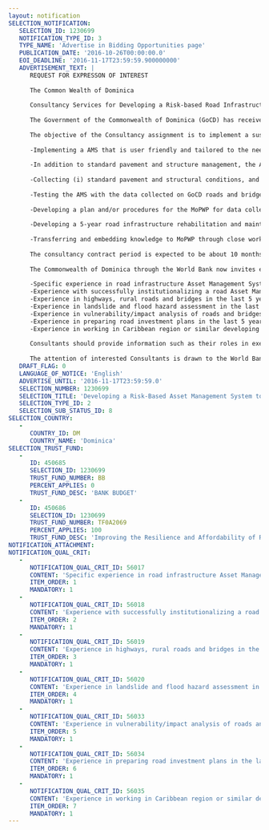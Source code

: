 ```yaml
---
layout: notification
SELECTION_NOTIFICATION: 
   SELECTION_ID: 1230699
   NOTIFICATION_TYPE_ID: 3
   TYPE_NAME: 'Advertise in Bidding Opportunities page'
   PUBLICATION_DATE: '2016-10-26T00:00:00.0'
   EOI_DEADLINE: '2016-11-17T23:59:59.900000000'
   ADVERTISEMENT_TEXT: |
      REQUEST FOR EXPRESSON OF INTEREST
      
      The Common Wealth of Dominica
      
      Consultancy Services for Developing a Risk-based Road Infrastructure Asset Management System
      
      The Government of the Commonwealth of Dominica (GoCD) has received grant funding from the Government of Italy through the World Bank to build the capacity of the Ministry of Public Works and Ports (MoPWP) and put in place appropriate infrastructure management tools, following damages caused by Tropical Storm Erika, which occurred on August 27. 2015, and intends to apply part of the proceeds of this grant to payments under the contract for provision of consultancy services for setting up a computerized risk-based road infrastructure Asset Management System (AMS) in the MoPWP.
      
      The objective of the Consultancy assignment is to implement a sustainable computerized risk-based AMS that will support effective decision making in prioritizing road infrastructure investment options at strategic, tactical and operations levels of asset management. The scope of the consultancy services shall include but not be limited to the following:
      
      -Implementing a AMS that is user friendly and tailored to the needs of the GoCD and other stakeholders, incorporates a central database with a Geographical Information System (GIS) interface for storage and management of asset data and provides decision making functions for prioritizing investment needs based on multi-objective criteria such as asset criticality, vulnerability to landslide and flood risks, budgets and cost benefit analysis amongst others. The system should be an adaptation of an existing AMS, using open source applications or components as much as is practicable.
      
      -In addition to standard pavement and structure management, the AMS will need to incorporate landslide and flood risks to roads and bridges using a well-established methodology.
      
      -Collecting (i) standard pavement and structural conditions, and (ii) landslide and flood hazard/vulnerability data along 321 kms of primary roads, 74 kms of secondary roads, 158 kms of urban roads and 338 kms of feeder roads.
      
      -Testing the AMS with the data collected on GoCD roads and bridges.
      
      -Developing a plan and/or procedures for the MoPWP for data collection and using the AMS for prioritizing road asset investment options at network, program, and project levels and for project monitoring and evaluation.
      
      -Developing a 5-year road infrastructure rehabilitation and maintenance investment plan using the collected data and the AMS.
      
      -Transferring and embedding knowledge to MoPWP through close working collaboration, ensuring counterpart staff are actively involved in all key activities including data collection and analysis, as well as system implementation amongst others.
      
      The consultancy contract period is expected to be about 10 months.
      
      The Commonwealth of Dominica through the World Bank now invites eligible consulting firms (Consultants) to indicate their interest in providing the services. Interested Consultants should provide information demonstrating that they have the required qualifications and relevant experience to perform the services. The short list criteria are:
      
      -Specific experience in road infrastructure Asset Management Systems;
      -Experience with successfully institutionalizing a road Asset Management System in an emerging or developing country would be an advantage;
      -Experience in highways, rural roads and bridges in the last 5 years;
      -Experience in landslide and flood hazard assessment in the last 5 years;
      -Experience in vulnerability/impact analysis of roads and bridges to landslide and flood risks in the last 5 years;
      -Experience in preparing road investment plans in the last 5 years;
      -Experience in working in Caribbean region or similar developing country context is an added advantage
      
      Consultants should provide information such as their roles in executing the above services whether as a sole provider or a partner in a joint venture indicating percentage by value of its share of services provided; provide details of scope of services of each assignment to demonstrate suitability for this assignment. Statements of related assignments completed in the last five years. Consultants may associate with other firms in the form of a joint venture or a sub-consultancy to enhance their qualifications.
      
      The attention of interested Consultants is drawn to the World Banks policy on conflict of interest as set out in paragraph 1.9 of the Consultant Guidelines: Selection and Employment of Consultants under IBRD Loans and IDA Credits & Grants by World Bank Borrowers, January 2011.
   DRAFT_FLAG: 0
   LANGUAGE_OF_NOTICE: 'English'
   ADVERTISE_UNTIL: '2016-11-17T23:59:59.0'
   SELECTION_NUMBER: 1230699
   SELECTION_TITLE: 'Developing a Risk-Based Asset Management System to Improve the Resilience and Affordability of Roads and Bridges in the Common Wealth of Dominica'
   SELECTION_TYPE_ID: 2
   SELECTION_SUB_STATUS_ID: 8
SELECTION_COUNTRY: 
   - 
      COUNTRY_ID: DM
      COUNTRY_NAME: 'Dominica'
SELECTION_TRUST_FUND: 
   - 
      ID: 450685
      SELECTION_ID: 1230699
      TRUST_FUND_NUMBER: BB
      PERCENT_APPLIES: 0
      TRUST_FUND_DESC: 'BANK BUDGET'
   - 
      ID: 450686
      SELECTION_ID: 1230699
      TRUST_FUND_NUMBER: TF0A2069
      PERCENT_APPLIES: 100
      TRUST_FUND_DESC: 'Improving the Resilience and Affordability of Roads and Bridges'
NOTIFICATION_ATTACHMENT: 
NOTIFICATION_QUAL_CRIT: 
   - 
      NOTIFICATION_QUAL_CRIT_ID: 56017
      CONTENT: 'Specific experience in road infrastructure Asset Management Systems.'
      ITEM_ORDER: 1
      MANDATORY: 1
   - 
      NOTIFICATION_QUAL_CRIT_ID: 56018
      CONTENT: 'Experience with successfully institutionalizing a road Asset Management System in an emerging or developing country would be an advantage.'
      ITEM_ORDER: 2
      MANDATORY: 1
   - 
      NOTIFICATION_QUAL_CRIT_ID: 56019
      CONTENT: 'Experience in highways, rural roads and bridges in the last 5 years.'
      ITEM_ORDER: 3
      MANDATORY: 1
   - 
      NOTIFICATION_QUAL_CRIT_ID: 56020
      CONTENT: 'Experience in landslide and flood hazard assessment in the last 5 years.'
      ITEM_ORDER: 4
      MANDATORY: 1
   - 
      NOTIFICATION_QUAL_CRIT_ID: 56033
      CONTENT: 'Experience in vulnerability/impact analysis of roads and bridges to landslide and flood risks in the last 5 years.'
      ITEM_ORDER: 5
      MANDATORY: 1
   - 
      NOTIFICATION_QUAL_CRIT_ID: 56034
      CONTENT: 'Experience in preparing road investment plans in the last 5 years.'
      ITEM_ORDER: 6
      MANDATORY: 1
   - 
      NOTIFICATION_QUAL_CRIT_ID: 56035
      CONTENT: 'Experience in working in Caribbean region or similar developing country context is an added advantage.'
      ITEM_ORDER: 7
      MANDATORY: 1
---
```

